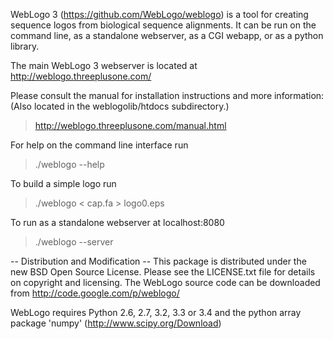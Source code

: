 WebLogo 3 (https://github.com/WebLogo/weblogo) is a tool for creating sequence
logos from biological sequence alignments.  It can be run on the command line,
as a standalone webserver, as a CGI webapp, or as a python library.

The main WebLogo 3 webserver is located at http://weblogo.threeplusone.com/

Please consult the manual for installation instructions and more information:
(Also located in the weblogolib/htdocs subdirectory.)

> http://weblogo.threeplusone.com/manual.html

For help on the command line interface run
> ./weblogo --help

To build a simple logo run
> ./weblogo  < cap.fa > logo0.eps

To run as a standalone webserver at localhost:8080
> ./weblogo --server


-- Distribution and Modification --
This package is distributed under the new BSD Open Source License.
Please see the LICENSE.txt file for details on copyright and licensing.
The WebLogo source code can be downloaded from
http://code.google.com/p/weblogo/

WebLogo requires Python 2.6, 2.7, 3.2, 3.3 or 3.4  and the python
array package 'numpy' (http://www.scipy.org/Download)
